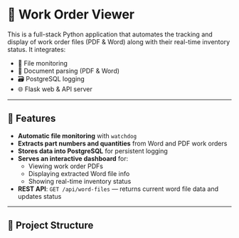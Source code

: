 # 📂 Work Order Viewer

This is a full-stack Python application that automates the tracking and display of work order files (PDF & Word) along with their real-time inventory status. It integrates:

- 📄 File monitoring
- 🧠 Document parsing (PDF & Word)
- 🗃️ PostgreSQL logging
- 🌐 Flask web & API server

---

## 🔧 Features

- **Automatic file monitoring** with `watchdog`
- **Extracts part numbers and quantities** from Word and PDF work orders
- **Stores data into PostgreSQL** for persistent logging
- **Serves an interactive dashboard** for:
  - Viewing work order PDFs
  - Displaying extracted Word file info
  - Showing real-time inventory status
- **REST API**: `GET /api/word-files` — returns current word file data and updates status

---

## 📁 Project Structure

